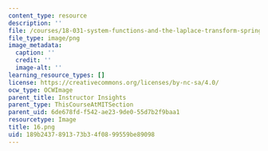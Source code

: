 ```yaml
---
content_type: resource
description: ''
file: /courses/18-031-system-functions-and-the-laplace-transform-spring-2019/189b2437891373b34f0899559be89098_16.png
file_type: image/png
image_metadata:
  caption: ''
  credit: ''
  image-alt: ''
learning_resource_types: []
license: https://creativecommons.org/licenses/by-nc-sa/4.0/
ocw_type: OCWImage
parent_title: Instructor Insights
parent_type: ThisCourseAtMITSection
parent_uid: 6de678fd-f542-ae23-9de0-55d7b2f9baa1
resourcetype: Image
title: 16.png
uid: 189b2437-8913-73b3-4f08-99559be89098
---
```

